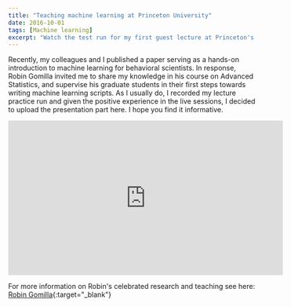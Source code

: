 ```yaml
---
title: "Teaching machine learning at Princeton University"
date: 2016-10-01
tags: [Machine learning]
excerpt: "Watch the test run for my first guest lecture at Princeton's graduate school"
---
```


Recently, my colleagues and I published a paper serving as a hands-on introduction to machine learning for behavioral scientists. In response, Robin Gomilla invited me to share my knowledge in his course on Advanced Statistics, and supervise his graduate students in their first steps towards writing machine learning scripts. As I usually do, I recorded my lecture practice run and given the positive experience in the live sessions, I decided to upload the presentation part here. I hope you find it informative. 

<iframe width="560" height="315" src="https://www.youtube.com/embed/6WKTs_ALDtw" frameborder="0" allow="autoplay; encrypted-media" allowfullscreen></iframe>

For more information on Robin's celebrated research and teaching see here: [Robin Gomilla](https://www.robingomila.com/){:target="_blank"}